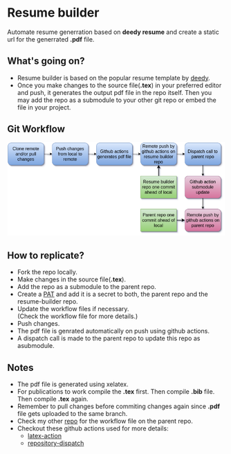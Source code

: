 # Resume builder

Automate resume generration based on <b>deedy resume</b> and create a static url for the generrated <b>.pdf</b> file.

## What's going on?

- Resume builder is based on the popular resume template by [deedy](https://github.com/deedy/Deedy-Resume).
- Once you make changes to the source file(<b>.tex</b>) in your preferred editor and push, it generates the output pdf file in the repo itself. Then you may add the repo as a submodule to your other git repo or embed the file in your project.
## Git Workflow
![](resume-diagram.png)

## How to replicate?

- Fork the repo locally.
- Make changes in the source file(<b>.tex</b>).
- Add the repo as a submodule to the parent repo.
- Create a [PAT](https://docs.github.com/en/github/authenticating-to-github/creating-a-personal-access-token) and add it is a secret to both, the parent repo and the resume-builder repo.
- Update the workflow files if necessary.<br>
  (Check the workflow file for more details.)
- Push changes.
- The pdf file is genrated automatically on push using github actions.
- A dispatch call is made to the parent repo to update this repo as asubmodule.

## Notes

- The pdf file is generated using xelatex.
- For publications to work compile the <b>.tex</b> first. Then compile <b>.bib</b> file. Then compile <b>.tex</b> again.
- Remember to pull changes before commiting changes again since <b>.pdf</b> file gets uploaded to the same branch.
- Check my other [repo](https://github.com/akss13/akss13.github.io) for the workflow file on the parent repo.
- Checkout these github actions used for more details:
    - [latex-action](https://github.com/xu-cheng/latex-action)
    - [repository-dispatch](https://github.com/peter-evans/repository-dispatch)